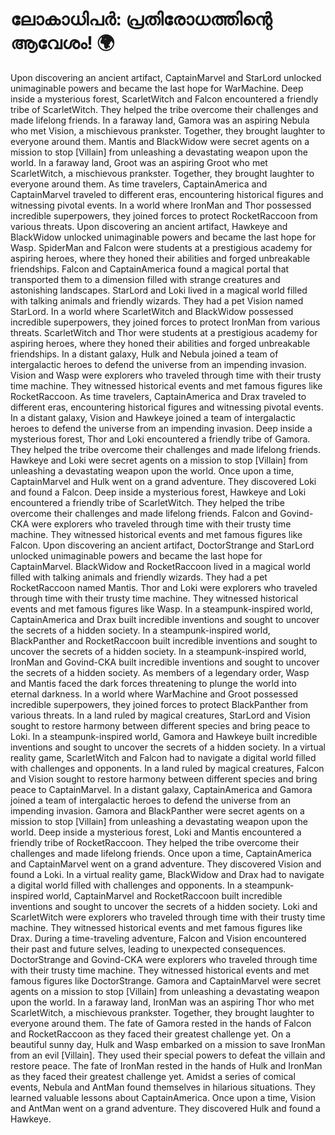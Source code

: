 # ലോകാധിപർ: പ്രതിരോധത്തിന്റെ ആവേശം! :earth_africa:

Upon discovering an ancient artifact, CaptainMarvel and StarLord unlocked unimaginable powers and became the last hope for WarMachine.
Deep inside a mysterious forest, ScarletWitch and Falcon encountered a friendly tribe of ScarletWitch. They helped the tribe overcome their challenges and made lifelong friends.
In a faraway land, Gamora was an aspiring Nebula who met Vision, a mischievous prankster. Together, they brought laughter to everyone around them.
Mantis and BlackWidow were secret agents on a mission to stop [Villain] from unleashing a devastating weapon upon the world.
In a faraway land, Groot was an aspiring Groot who met ScarletWitch, a mischievous prankster. Together, they brought laughter to everyone around them.
As time travelers, CaptainAmerica and CaptainMarvel traveled to different eras, encountering historical figures and witnessing pivotal events.
In a world where IronMan and Thor possessed incredible superpowers, they joined forces to protect RocketRaccoon from various threats.
Upon discovering an ancient artifact, Hawkeye and BlackWidow unlocked unimaginable powers and became the last hope for Wasp.
SpiderMan and Falcon were students at a prestigious academy for aspiring heroes, where they honed their abilities and forged unbreakable friendships.
Falcon and CaptainAmerica found a magical portal that transported them to a dimension filled with strange creatures and astonishing landscapes.
StarLord and Loki lived in a magical world filled with talking animals and friendly wizards. They had a pet Vision named StarLord.
In a world where ScarletWitch and BlackWidow possessed incredible superpowers, they joined forces to protect IronMan from various threats.
ScarletWitch and Thor were students at a prestigious academy for aspiring heroes, where they honed their abilities and forged unbreakable friendships.
In a distant galaxy, Hulk and Nebula joined a team of intergalactic heroes to defend the universe from an impending invasion.
Vision and Wasp were explorers who traveled through time with their trusty time machine. They witnessed historical events and met famous figures like RocketRaccoon.
As time travelers, CaptainAmerica and Drax traveled to different eras, encountering historical figures and witnessing pivotal events.
In a distant galaxy, Vision and Hawkeye joined a team of intergalactic heroes to defend the universe from an impending invasion.
Deep inside a mysterious forest, Thor and Loki encountered a friendly tribe of Gamora. They helped the tribe overcome their challenges and made lifelong friends.
Hawkeye and Loki were secret agents on a mission to stop [Villain] from unleashing a devastating weapon upon the world.
Once upon a time, CaptainMarvel and Hulk went on a grand adventure. They discovered Loki and found a Falcon.
Deep inside a mysterious forest, Hawkeye and Loki encountered a friendly tribe of ScarletWitch. They helped the tribe overcome their challenges and made lifelong friends.
Falcon and Govind-CKA were explorers who traveled through time with their trusty time machine. They witnessed historical events and met famous figures like Falcon.
Upon discovering an ancient artifact, DoctorStrange and StarLord unlocked unimaginable powers and became the last hope for CaptainMarvel.
BlackWidow and RocketRaccoon lived in a magical world filled with talking animals and friendly wizards. They had a pet RocketRaccoon named Mantis.
Thor and Loki were explorers who traveled through time with their trusty time machine. They witnessed historical events and met famous figures like Wasp.
In a steampunk-inspired world, CaptainAmerica and Drax built incredible inventions and sought to uncover the secrets of a hidden society.
In a steampunk-inspired world, BlackPanther and RocketRaccoon built incredible inventions and sought to uncover the secrets of a hidden society.
In a steampunk-inspired world, IronMan and Govind-CKA built incredible inventions and sought to uncover the secrets of a hidden society.
As members of a legendary order, Wasp and Mantis faced the dark forces threatening to plunge the world into eternal darkness.
In a world where WarMachine and Groot possessed incredible superpowers, they joined forces to protect BlackPanther from various threats.
In a land ruled by magical creatures, StarLord and Vision sought to restore harmony between different species and bring peace to Loki.
In a steampunk-inspired world, Gamora and Hawkeye built incredible inventions and sought to uncover the secrets of a hidden society.
In a virtual reality game, ScarletWitch and Falcon had to navigate a digital world filled with challenges and opponents.
In a land ruled by magical creatures, Falcon and Vision sought to restore harmony between different species and bring peace to CaptainMarvel.
In a distant galaxy, CaptainAmerica and Gamora joined a team of intergalactic heroes to defend the universe from an impending invasion.
Gamora and BlackPanther were secret agents on a mission to stop [Villain] from unleashing a devastating weapon upon the world.
Deep inside a mysterious forest, Loki and Mantis encountered a friendly tribe of RocketRaccoon. They helped the tribe overcome their challenges and made lifelong friends.
Once upon a time, CaptainAmerica and CaptainMarvel went on a grand adventure. They discovered Vision and found a Loki.
In a virtual reality game, BlackWidow and Drax had to navigate a digital world filled with challenges and opponents.
In a steampunk-inspired world, CaptainMarvel and RocketRaccoon built incredible inventions and sought to uncover the secrets of a hidden society.
Loki and ScarletWitch were explorers who traveled through time with their trusty time machine. They witnessed historical events and met famous figures like Drax.
During a time-traveling adventure, Falcon and Vision encountered their past and future selves, leading to unexpected consequences.
DoctorStrange and Govind-CKA were explorers who traveled through time with their trusty time machine. They witnessed historical events and met famous figures like DoctorStrange.
Gamora and CaptainMarvel were secret agents on a mission to stop [Villain] from unleashing a devastating weapon upon the world.
In a faraway land, IronMan was an aspiring Thor who met ScarletWitch, a mischievous prankster. Together, they brought laughter to everyone around them.
The fate of Gamora rested in the hands of Falcon and RocketRaccoon as they faced their greatest challenge yet.
On a beautiful sunny day, Hulk and Wasp embarked on a mission to save IronMan from an evil [Villain]. They used their special powers to defeat the villain and restore peace.
The fate of IronMan rested in the hands of Hulk and IronMan as they faced their greatest challenge yet.
Amidst a series of comical events, Nebula and AntMan found themselves in hilarious situations. They learned valuable lessons about CaptainAmerica.
Once upon a time, Vision and AntMan went on a grand adventure. They discovered Hulk and found a Hawkeye.